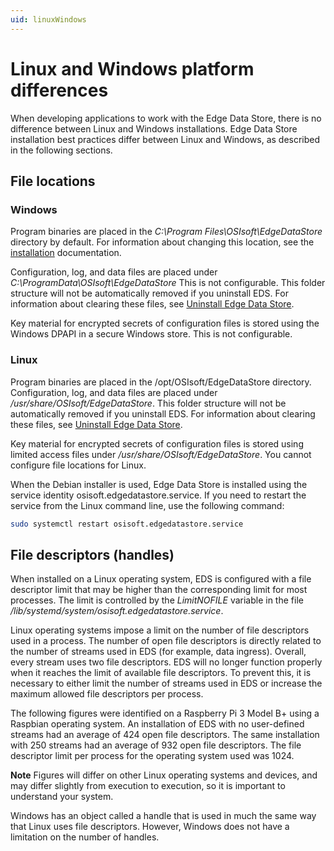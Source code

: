 ```yaml
---
uid: linuxWindows
---
```


# Linux and Windows platform differences

When developing applications to work with the Edge Data Store, there is no difference between Linux and Windows installations. Edge Data Store installation best practices differ between Linux and Windows, as described in the following sections.

## File locations

### Windows

Program binaries are placed in the _C:\Program Files\OSIsoft\EdgeDataStore_ directory by default. For information about changing this location, see the [installation](xref:InstallEdgeDataStore) documentation. 

Configuration, log, and data files are placed under _C:\ProgramData\OSIsoft\EdgeDataStore_ This is not configurable. This folder structure will not be automatically removed if you uninstall EDS.  For information about clearing these files, see [Uninstall Edge Data Store](xref:UninstallEdgeDataStore).

Key material for encrypted secrets of configuration files is stored using the Windows DPAPI in a secure Windows store. This is not configurable.

### Linux

Program binaries are placed in the /opt/OSIsoft/EdgeDataStore directory.  Configuration, log, and data files are placed under _/usr/share/OSIsoft/EdgeDataStore_. This folder structure will not be automatically removed if you uninstall EDS. For information about clearing these files, see [Uninstall Edge Data Store](xref:UninstallEdgeDataStore).

Key material for encrypted secrets of configuration files is stored using limited access files under _/usr/share/OSIsoft/EdgeDataStore_. You cannot configure file locations for Linux.

When the Debian installer is used, Edge Data Store is installed using the service identity osisoft.edgedatastore.service. If you need to restart the service from the Linux command line, use the following command:

```bash
sudo systemctl restart osisoft.edgedatastore.service
```

## File descriptors (handles)

When installed on a Linux operating system, EDS is configured with a file descriptor limit that may be higher than the corresponding limit for most processes. The limit is controlled by the _LimitNOFILE_ variable in the file _/lib/systemd/system/osisoft.edgedatastore.service_.

Linux operating systems impose a limit on the number of file descriptors used in a process. The number of open file descriptors is directly related to the number of streams used in EDS (for example, data ingress). Overall, every stream uses two file descriptors. EDS will no longer function properly when it reaches the limit of available file descriptors. To prevent this, it is necessary to either limit the number of streams used in EDS or increase the maximum allowed file descriptors per process.

The following figures were identified on a Raspberry Pi 3 Model B+ using a Raspbian operating system. An installation of EDS with no user-defined streams had an average of 424 open file descriptors. The same installation with 250 streams had an average of 932 open file descriptors. The file descriptor limit per process for the operating system used was 1024.

**Note**  Figures will differ on other Linux operating systems and devices, and may differ slightly from execution to execution, so it is important to understand your system.

Windows has an object called a handle that is used in much the same way that Linux uses file descriptors. However, Windows does not have a limitation on the number of handles.

